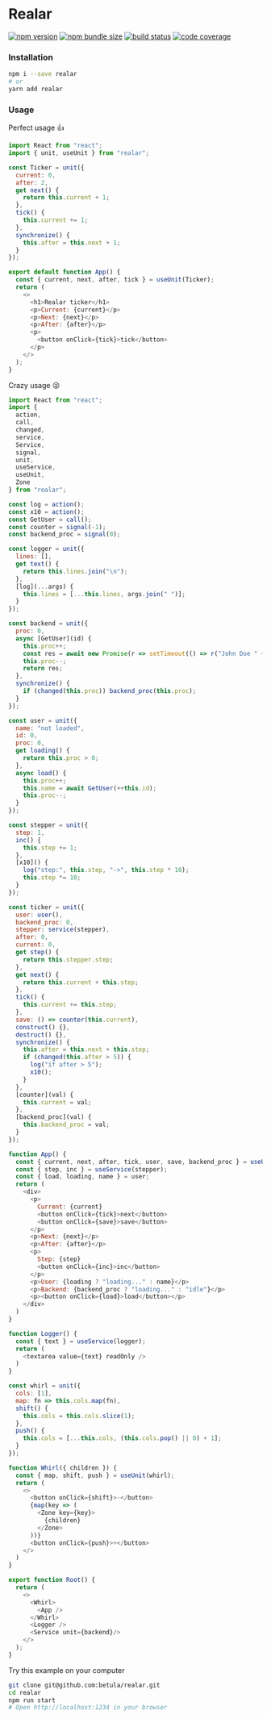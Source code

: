 # Realar

[![npm version](https://img.shields.io/npm/v/realar?style=flat-square)](https://www.npmjs.com/package/realar) [![npm bundle size](https://badgen.net/bundlephobia/minzip/realar?style=flat-square)](https://bundlephobia.com/result?p=realar) [![build status](https://img.shields.io/github/workflow/status/betula/realar/Tests?style=flat-square)](https://github.com/betula/realar/actions?workflow=Tests) [![code coverage](https://img.shields.io/coveralls/github/betula/realar?style=flat-square)](https://coveralls.io/github/betula/realar)

### Installation

```bash
npm i --save realar
# or
yarn add realar
```

### Usage

Perfect usage :+1:

```javascript
import React from "react";
import { unit, useUnit } from "realar";

const Ticker = unit({
  current: 0,
  after: 2,
  get next() {
    return this.current + 1;
  },
  tick() {
    this.current += 1;
  },
  synchronize() {
    this.after = this.next + 1;
  }
});

export default function App() {
  const { current, next, after, tick } = useUnit(Ticker);
  return (
    <>
      <h1>Realar ticker</h1>
      <p>Current: {current}</p>
      <p>Next: {next}</p>
      <p>After: {after}</p>
      <p>
        <button onClick={tick}>tick</button>
      </p>
    </>
  );
}
```
Crazy usage :stuck_out_tongue_winking_eye:

```javascript
import React from "react";
import {
  action,
  call,
  changed,
  service,
  Service,
  signal,
  unit,
  useService,
  useUnit,
  Zone
} from "realar";

const log = action();
const x10 = action();
const GetUser = call();
const counter = signal(-1);
const backend_proc = signal(0);

const logger = unit({
  lines: [],
  get text() {
    return this.lines.join("\n");
  },
  [log](...args) {
    this.lines = [...this.lines, args.join(" ")];
  }
});

const backend = unit({
  proc: 0,
  async [GetUser](id) {
    this.proc++;
    const res = await new Promise(r => setTimeout(() => r("John Doe " + id), 1000));
    this.proc--;
    return res;
  },
  synchronize() {
    if (changed(this.proc)) backend_proc(this.proc);
  }
});

const user = unit({
  name: "not loaded",
  id: 0,
  proc: 0,
  get loading() {
    return this.proc > 0;
  },
  async load() {
    this.proc++;
    this.name = await GetUser(++this.id);
    this.proc--;
  }
});

const stepper = unit({
  step: 1,
  inc() {
    this.step += 1;
  },
  [x10]() {
    log("step:", this.step, "->", this.step * 10);
    this.step *= 10;
  }
});

const ticker = unit({
  user: user(),
  backend_proc: 0,
  stepper: service(stepper),
  after: 0,
  current: 0,
  get step() {
    return this.stepper.step;
  },
  get next() {
    return this.current + this.step;
  },
  tick() {
    this.current += this.step;
  },
  save: () => counter(this.current),
  construct() {},
  destruct() {},
  synchronize() {
    this.after = this.next + this.step;
    if (changed(this.after > 5)) {
      log("if after > 5");
      x10();
    }
  },
  [counter](val) {
    this.current = val;
  },
  [backend_proc](val) {
    this.backend_proc = val;
  }
});

function App() {
  const { current, next, after, tick, user, save, backend_proc } = useUnit(ticker);
  const { step, inc } = useService(stepper);
  const { load, loading, name } = user;
  return (
    <div>
      <p>
        Current: {current}
        <button onClick={tick}>next</button>
        <button onClick={save}>save</button>
      </p>
      <p>Next: {next}</p>
      <p>After: {after}</p>
      <p>
        Step: {step}
        <button onClick={inc}>inc</button>
      </p>
      <p>User: {loading ? "loading..." : name}</p>
      <p>Backend: {backend_proc ? "loading..." : "idle"}</p>
      <p><button onClick={load}>load</button></p>
    </div>
  )
}

function Logger() {
  const { text } = useService(logger);
  return (
    <textarea value={text} readOnly />
  )
}

const whirl = unit({
  cols: [1],
  map: fn => this.cols.map(fn),
  shift() {
    this.cols = this.cols.slice(1);
  },
  push() {
    this.cols = [...this.cols, (this.cols.pop() || 0) + 1];
  }
});

function Whirl({ children }) {
  const { map, shift, push } = useUnit(whirl);
  return (
    <>
      <button onClick={shift}>-</button>
      {map(key => (
        <Zone key={key}>
          {children}
        </Zone>
      ))}
      <button onClick={push}>+</button>
    </>
  )
}

export function Root() {
  return (
    <>
      <Whirl>
        <App />
      </Whirl>
      <Logger />
      <Service unit={backend}/>
    </>
  );
}
```

Try this example on your computer

```bash
git clone git@github.com:betula/realar.git
cd realar
npm run start
# Open http://localhost:1234 in your browser
```
